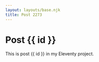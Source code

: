 ```yaml
---
layout: layouts/base.njk
title: Post 2273
---
```


# Post {{ id }}

This is post {{ id }} in my Eleventy project.
